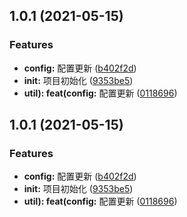 ## 1.0.1 (2021-05-15)


### Features

* **config:** 配置更新 ([b402f2d](https://github.com/wangcong1994/admin/commit/b402f2d0cd79de2066341d350e4b52ffad74936e))
* **init:** 项目初始化 ([9353be5](https://github.com/wangcong1994/admin/commit/9353be5aa09191093c89c7acca8585e7927ea871))
* **util): feat(config:** 配置更新 ([0118696](https://github.com/wangcong1994/admin/commit/01186962be38ebc1fa4fab25ce9a12f19bdee1a1))



## 1.0.1 (2021-05-15)


### Features

* **config:** 配置更新 ([b402f2d](https://github.com/wangcong1994/admin/commit/b402f2d0cd79de2066341d350e4b52ffad74936e))
* **init:** 项目初始化 ([9353be5](https://github.com/wangcong1994/admin/commit/9353be5aa09191093c89c7acca8585e7927ea871))
* **util): feat(config:** 配置更新 ([0118696](https://github.com/wangcong1994/admin/commit/01186962be38ebc1fa4fab25ce9a12f19bdee1a1))












